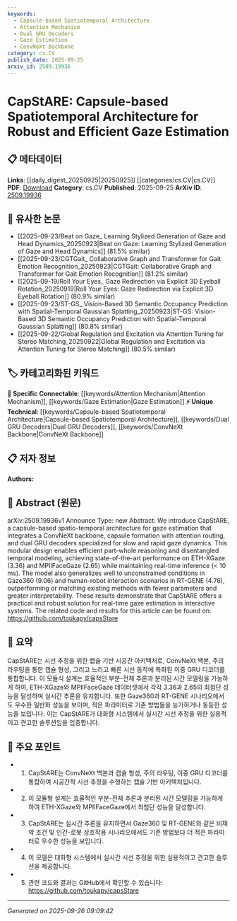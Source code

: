 ```yaml
---
keywords:
  - Capsule-based Spatiotemporal Architecture
  - Attention Mechanism
  - Dual GRU Decoders
  - Gaze Estimation
  - ConvNeXt Backbone
category: cs.CV
publish_date: 2025-09-25
arxiv_id: 2509.19936
---
```


<!-- KEYWORD_LINKING_METADATA:
{
  "processed_timestamp": "2025-09-26T09:09:42.680350",
  "vocabulary_version": "1.0",
  "selected_keywords": [
    "Capsule-based Spatiotemporal Architecture",
    "Attention Mechanism",
    "Dual GRU Decoders",
    "Gaze Estimation",
    "ConvNeXt Backbone"
  ],
  "rejected_keywords": [],
  "similarity_scores": {
    "Capsule-based Spatiotemporal Architecture": 0.8,
    "Attention Mechanism": 0.85,
    "Dual GRU Decoders": 0.75,
    "Gaze Estimation": 0.88,
    "ConvNeXt Backbone": 0.7
  },
  "extraction_method": "AI_prompt_based",
  "budget_applied": true,
  "candidates_json": {
    "candidates": [
      {
        "surface": "Capsule-based Spatiotemporal Architecture",
        "canonical": "Capsule-based Spatiotemporal Architecture",
        "aliases": [
          "CapStARE"
        ],
        "category": "unique_technical",
        "rationale": "This represents a novel architecture combining capsules and spatiotemporal modeling, which is central to the paper's contributions.",
        "novelty_score": 0.85,
        "connectivity_score": 0.65,
        "specificity_score": 0.9,
        "link_intent_score": 0.8
      },
      {
        "surface": "Attention Routing",
        "canonical": "Attention Mechanism",
        "aliases": [
          "Attention Routing"
        ],
        "category": "specific_connectable",
        "rationale": "Attention mechanisms are crucial for the model's performance and connect well with existing literature on neural networks.",
        "novelty_score": 0.5,
        "connectivity_score": 0.9,
        "specificity_score": 0.7,
        "link_intent_score": 0.85
      },
      {
        "surface": "Dual GRU Decoders",
        "canonical": "Dual GRU Decoders",
        "aliases": [
          "GRU Decoders"
        ],
        "category": "unique_technical",
        "rationale": "The dual GRU decoders are a specific technical innovation that supports the model's temporal dynamics handling.",
        "novelty_score": 0.7,
        "connectivity_score": 0.6,
        "specificity_score": 0.85,
        "link_intent_score": 0.75
      },
      {
        "surface": "Gaze Estimation",
        "canonical": "Gaze Estimation",
        "aliases": [
          "Eye Tracking"
        ],
        "category": "specific_connectable",
        "rationale": "Gaze estimation is a key application area, linking to broader fields like computer vision and human-computer interaction.",
        "novelty_score": 0.4,
        "connectivity_score": 0.85,
        "specificity_score": 0.8,
        "link_intent_score": 0.88
      },
      {
        "surface": "ConvNeXt Backbone",
        "canonical": "ConvNeXt Backbone",
        "aliases": [
          "ConvNeXt"
        ],
        "category": "unique_technical",
        "rationale": "The use of a ConvNeXt backbone is a specific technical choice that impacts model performance and efficiency.",
        "novelty_score": 0.65,
        "connectivity_score": 0.55,
        "specificity_score": 0.75,
        "link_intent_score": 0.7
      }
    ],
    "ban_list_suggestions": [
      "real-time inference",
      "state-of-the-art performance"
    ]
  },
  "decisions": [
    {
      "candidate_surface": "Capsule-based Spatiotemporal Architecture",
      "resolved_canonical": "Capsule-based Spatiotemporal Architecture",
      "decision": "linked",
      "scores": {
        "novelty": 0.85,
        "connectivity": 0.65,
        "specificity": 0.9,
        "link_intent": 0.8
      }
    },
    {
      "candidate_surface": "Attention Routing",
      "resolved_canonical": "Attention Mechanism",
      "decision": "linked",
      "scores": {
        "novelty": 0.5,
        "connectivity": 0.9,
        "specificity": 0.7,
        "link_intent": 0.85
      }
    },
    {
      "candidate_surface": "Dual GRU Decoders",
      "resolved_canonical": "Dual GRU Decoders",
      "decision": "linked",
      "scores": {
        "novelty": 0.7,
        "connectivity": 0.6,
        "specificity": 0.85,
        "link_intent": 0.75
      }
    },
    {
      "candidate_surface": "Gaze Estimation",
      "resolved_canonical": "Gaze Estimation",
      "decision": "linked",
      "scores": {
        "novelty": 0.4,
        "connectivity": 0.85,
        "specificity": 0.8,
        "link_intent": 0.88
      }
    },
    {
      "candidate_surface": "ConvNeXt Backbone",
      "resolved_canonical": "ConvNeXt Backbone",
      "decision": "linked",
      "scores": {
        "novelty": 0.65,
        "connectivity": 0.55,
        "specificity": 0.75,
        "link_intent": 0.7
      }
    }
  ]
}
-->

# CapStARE: Capsule-based Spatiotemporal Architecture for Robust and Efficient Gaze Estimation

## 📋 메타데이터

**Links**: [[daily_digest_20250925|20250925]] [[categories/cs.CV|cs.CV]]
**PDF**: [Download](https://arxiv.org/pdf/2509.19936.pdf)
**Category**: cs.CV
**Published**: 2025-09-25
**ArXiv ID**: [2509.19936](https://arxiv.org/abs/2509.19936)

## 🔗 유사한 논문
- [[2025-09-23/Beat on Gaze_ Learning Stylized Generation of Gaze and Head Dynamics_20250923|Beat on Gaze: Learning Stylized Generation of Gaze and Head Dynamics]] (81.5% similar)
- [[2025-09-23/CGTGait_ Collaborative Graph and Transformer for Gait Emotion Recognition_20250923|CGTGait: Collaborative Graph and Transformer for Gait Emotion Recognition]] (81.2% similar)
- [[2025-09-19/Roll Your Eyes_ Gaze Redirection via Explicit 3D Eyeball Rotation_20250919|Roll Your Eyes: Gaze Redirection via Explicit 3D Eyeball Rotation]] (80.9% similar)
- [[2025-09-23/ST-GS_ Vision-Based 3D Semantic Occupancy Prediction with Spatial-Temporal Gaussian Splatting_20250923|ST-GS: Vision-Based 3D Semantic Occupancy Prediction with Spatial-Temporal Gaussian Splatting]] (80.8% similar)
- [[2025-09-22/Global Regulation and Excitation via Attention Tuning for Stereo Matching_20250922|Global Regulation and Excitation via Attention Tuning for Stereo Matching]] (80.5% similar)

## 🏷️ 카테고리화된 키워드
**🔗 Specific Connectable**: [[keywords/Attention Mechanism|Attention Mechanism]], [[keywords/Gaze Estimation|Gaze Estimation]]
**⚡ Unique Technical**: [[keywords/Capsule-based Spatiotemporal Architecture|Capsule-based Spatiotemporal Architecture]], [[keywords/Dual GRU Decoders|Dual GRU Decoders]], [[keywords/ConvNeXt Backbone|ConvNeXt Backbone]]

## 📋 저자 정보

**Authors:** 

## 📄 Abstract (원문)

arXiv:2509.19936v1 Announce Type: new 
Abstract: We introduce CapStARE, a capsule-based spatio-temporal architecture for gaze estimation that integrates a ConvNeXt backbone, capsule formation with attention routing, and dual GRU decoders specialized for slow and rapid gaze dynamics. This modular design enables efficient part-whole reasoning and disentangled temporal modeling, achieving state-of-the-art performance on ETH-XGaze (3.36) and MPIIFaceGaze (2.65) while maintaining real-time inference (< 10 ms). The model also generalizes well to unconstrained conditions in Gaze360 (9.06) and human-robot interaction scenarios in RT-GENE (4.76), outperforming or matching existing methods with fewer parameters and greater interpretability. These results demonstrate that CapStARE offers a practical and robust solution for real-time gaze estimation in interactive systems. The related code and results for this article can be found on: https://github.com/toukapy/capsStare

## 📝 요약

CapStARE는 시선 추정을 위한 캡슐 기반 시공간 아키텍처로, ConvNeXt 백본, 주의 라우팅을 통한 캡슐 형성, 그리고 느리고 빠른 시선 동작에 특화된 이중 GRU 디코더를 통합합니다. 이 모듈식 설계는 효율적인 부분-전체 추론과 분리된 시간 모델링을 가능하게 하여, ETH-XGaze와 MPIIFaceGaze 데이터셋에서 각각 3.36과 2.65의 최첨단 성능을 달성하며 실시간 추론을 유지합니다. 또한 Gaze360과 RT-GENE 시나리오에서도 우수한 일반화 성능을 보이며, 적은 파라미터로 기존 방법들을 능가하거나 동등한 성능을 보입니다. 이는 CapStARE가 대화형 시스템에서 실시간 시선 추정을 위한 실용적이고 견고한 솔루션임을 입증합니다.

## 🎯 주요 포인트

- 1. CapStARE는 ConvNeXt 백본과 캡슐 형성, 주의 라우팅, 이중 GRU 디코더를 통합하여 시공간적 시선 추정을 수행하는 캡슐 기반 아키텍처입니다.
- 2. 이 모듈형 설계는 효율적인 부분-전체 추론과 분리된 시간 모델링을 가능하게 하여 ETH-XGaze와 MPIIFaceGaze에서 최첨단 성능을 달성합니다.
- 3. CapStARE는 실시간 추론을 유지하면서 Gaze360 및 RT-GENE와 같은 비제약 조건 및 인간-로봇 상호작용 시나리오에서도 기존 방법보다 더 적은 파라미터로 우수한 성능을 보입니다.
- 4. 이 모델은 대화형 시스템에서 실시간 시선 추정을 위한 실용적이고 견고한 솔루션을 제공합니다.
- 5. 관련 코드와 결과는 GitHub에서 확인할 수 있습니다: https://github.com/toukapy/capsStare


---

*Generated on 2025-09-26 09:09:42*